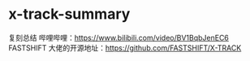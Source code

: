 # x-track-summary
复刻总结 哔哩哔哩：https://www.bilibili.com/video/BV1BqbJenEC6
FASTSHIFT 大佬的开源地址：https://github.com/FASTSHIFT/X-TRACK





